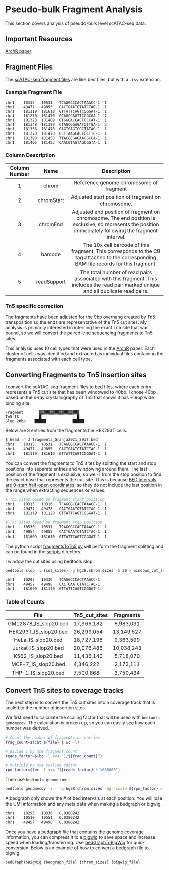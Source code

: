# Pseudo-bulk Fragment Analysis

This section covers analysis of pseudo-bulk level scATAC-seq data.

## Important Resources
[ArchR paper](https://www.nature.com/articles/s41588-021-00790-6)

## Fragment Files

The [scATAC-seq fragment files](https://support.10xgenomics.com/single-cell-atac/software/pipelines/latest/output/fragments) are like bed files, but with a `.tsv` extension.

### Example Fragment File

```tsv
chr1	10315	10531	TCAGGGCCACTAAACC-1	1
chr1	49477	49855	CACTGAATCTATCTAC-1	1
chr1	181119	181610	GTTATTCAGTCGGGAT-1	1
chr1	181250	181470	GCAGCCAGTTCCGCGA-1	1
chr1	181323	181489	CTGGGACCACTCCCAT-1	1
chr1	181348	181389	CTAGCGGAGATGTTGA-1	2
chr1	181356	181470	GAGTGAGTCGCTATAG-1	1
chr1	181370	181470	GCTTAAGCACTGCTTC-1	1
chr1	181390	181458	TTACCCGAGAACGCCA-1	1
chr1	181405	181453	CAACGTAGTAGCGGTA-1	1
```

### Column Description

| Column Number |     Name    |                                                                       Description                                                                       |
|:-------------:|:-----------:|:-------------------------------------------------------------------------------------------------------------------------------------------------------:|
| 1             | chrom       | Reference genome chromosome of fragment                                                                                                                 |
| 2             | chromStart  | Adjusted start position of fragment on chromosome.                                                                                                      |
| 3             | chromEnd    | Adjusted end position of fragment on chromosome. The end position is exclusive, so represents the position immediately following the fragment interval. |
| 4             | barcode     | The 10x cell barcode of this fragment. This corresponds to the CB tag attached to the corresponding BAM file records for this fragment.                 |
| 5             | readSupport | The total number of read pairs associated with this fragment. This includes the read pair marked unique and all duplicate read pairs.                   |

### Tn5 specific correction

The fragments have been adjusted for the 9bp overhang created by Tn5 transposition so the ends are representative of the Tn5 cut sites. My analysis is primarily interested in inferring the exact Tn5 site that was bound, so we will convert the paired-end sequencing fragments to Tn5 sites.

This analysis uses 10 cell types that were used in the [ArchR](https://www.nature.com/articles/s41588-021-00790-6) paper. Each cluster of cells was identified and extracted as individual files containing the fragments associated with each cell type.

## Converting Fragments to Tn5 insertion sites

I convert the scATAC-seq fragment files to bed files, where each entry represents a Tn5 cut site that has been windowed to 40bp. I chose 40bp based on the x-ray crystallography of Tn5 that shows it has ~19bp wide binding site.

```
Fragment       ▓▓▓▓▓▓▓▓▓▓▓▓▓▓▓▓▓▓  
Tn5 IS         █                █
Slop 20bp    █████            █████
```

Below are 3 entries from the fragments file HEK293T cells:

```bash
$ head -n 3 fragments_Granja2021_293T.bed
chr1	10315	10531	TCAGGGCCACTAAACC-1	1
chr1	49477	49855	CACTGAATCTATCTAC-1	1
chr1	181119	181610	GTTATTCAGTCGGGAT-1	1
```

You can convert the fragments to Tn5 sites by splitting the start and stop positions into separate entries and windowing around them. The last position of the fragment is exclusive, so we -1 from the stop position to find the exact base that represents the cut site. This is because [BED intervals are 0-start half-open coordinates](https://genome-blog.soe.ucsc.edu/blog/2016/12/12/the-ucsc-genome-browser-coordinate-counting-systems/), so they do not include the last position in the range when extracting sequences or values.

```bash
# Tn5 sites based on fragment start position
chr1	10315	10316	TCAGGGCCACTAAACC-1	1
chr1	49477   49478	CACTGAATCTATCTAC-1	1
chr1	181119  181120	GTTATTCAGTCGGGAT-1	1

# Tn5 sites based on fragment stop position
chr1	10530	10531	TCAGGGCCACTAAACC-1	1
chr1	49854   49855	CACTGAATCTATCTAC-1	1
chr1	181609  181610	GTTATTCAGTCGGGAT-1	1
```

The python script [fragmentsToTn5.py](../scripts/scATAC_fragments_tsv_to_tn5_bed.py) will perform the fragment splitting and can be found in the [scripts](../scripts/) directory.

I window the cut sites using bedtools slop:

```bash
bedtools slop -i {cut_sites} -g hg38.chrom.sizes -b 20 > windows_cut_sites.bed
```

```bash
chr1	10295	10336	TCAGGGCCACTAAACC-1
chr1	49457	49498	CACTGAATCTATCTAC-1
chr1	181099	181140	GTTATTCAGTCGGGAT-1
```

### Table of Counts

|          File         | Tn5_cut_sites | Fragments |
|:---------------------:|---------------|:---------:|
| GM12878_IS_slop20.bed | 17,966,182      | 8,983,091   |
| HEK293T_IS_slop20.bed | 26,299,054      | 13,149,527  |
| HeLa_IS_slop20.bed    | 18,727,198      | 9,363,599   |
| Jurkat_IS_slop20.bed  | 20,076,486      | 10,038,243  |
| K562_IS_slop20.bed    | 11,436,140      | 5,718,070   |
| MCF-7_IS_slop20.bed   | 4,346,222       | 2,173,111   |
| THP-1_IS_slop20.bed   | 7,500,868       | 3,750,434   |

## Convert Tn5 sites to coverage tracks

The next step is to convert the Tn5 cut sites into a coverage track that is scaled to the number of insertion sites.

We first need to calculate the scaling factor that will be used with `bedtools genomecov`. The calculation is broken up, so you can easily see how each number was derived.

```bash
# Count the number of fragments or entries
frag_count=$(cat ${file} | wc -l)

# Divide 1 by the fragment count
reads_factor=$(bc -l <<< "1/${frag_count}")

# Multiply by the scaling factor
rpm_factor=$(bc -l <<< "${reads_factor} * 1000000")
```

Then use `bedtools genomecov`:

```bash
bedtools genomecov -i - -g hg38.chrom.sizes -bg -scale ${rpm_factor} > ${bedgraph_file}
```

A bedgraph only shows the # of bed intervals at each position. You will lose the UMI information and any meta data when making a bedgraph or bigwig.

```bash
chr1	10295	10336	0.0380242
chr1	10510	10551	0.0380242
chr1	49457	49498	0.0380242
```

Once you have a [bedgraph](https://genome.ucsc.edu/goldenpath/help/bedgraph.html) file that contains the genome coverage information, you can compress it to a [bigwig](https://genome.ucsc.edu/goldenPath/help/bigWig.html) to save space and increase speed when loading/transferring. Use [bedGraphToBigWig](https://anaconda.org/bioconda/ucsc-bedgraphtobigwig) for quick conversion. Below is an example of how to convert a bedgraph file to bigwig.

```bash
bedGraphToBigWig {bedgraph_file} {chrom_sizes} {bigwig_file}
```
